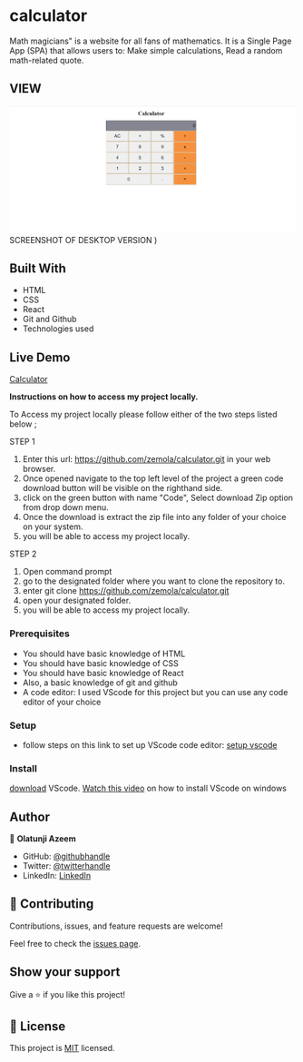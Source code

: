 # calculator
Math magicians" is a website for all fans of mathematics. It is a Single Page App (SPA) that allows users to: Make simple calculations, Read a random math-related quote.


## VIEW
![screenshot](calculator.PNG)SCREENSHOT OF DESKTOP VERSION )


## Built With

- HTML
- CSS
- React
- Git and Github
- Technologies used

## Live Demo

<a href= "https://zemola.github.io/calculator/public/">Calculator</a>


**Instructions on how to access my project locally.**

 To Access my project locally please follow either of the two steps listed below ;

STEP 1
1. Enter this url:  https://github.com/zemola/calculator.git in your web browser.
2. Once opened navigate to the top left level of the project a green code download button will be visible on the righthand side.
3. click on the green button with name "Code", Select download Zip option from drop down menu.
4. Once the download is extract the zip file into any folder of your choice on your system.
5. you will be able to access my project locally.

STEP 2
1. Open command prompt
2. go to the designated folder where you want to clone the repository to.
3. enter  git clone https://github.com/zemola/calculator.git
4. open your designated folder.
5. you will be able to access my project locally.


### Prerequisites
- You should have basic knowledge of HTML
- You should have basic knowledge of CSS
- You should have basic knowledge of React
- Also, a basic knowledge of git and github
- A code editor: I used VScode for this project but you can use any code editor of your choice

### Setup
- follow steps on this link to set up VScode code editor: [setup vscode](https://www.freecodecamp.org/news/how-to-set-up-vs-code-for-web-development/)

### Install
[download](https://code.visualstudio.com/download) VScode.
[Watch this video](https://www.youtube.com/watch?v=MlIzFUI1QGA) on how to install VScode on windows

## Author

👤 **Olatunji Azeem**

- GitHub: [@githubhandle](https://github.com/zemola)
- Twitter: [@twitterhandle](https://twitter.com/zemolat)
- LinkedIn: [LinkedIn](https://www.linkedin.com/in/olatunjiazeem/)

## 🤝 Contributing

Contributions, issues, and feature requests are welcome!

Feel free to check the [issues page](https://github.com/zemola/calculator/issues).


## Show your support
Give a ⭐️ if you like this project!

## 📝 License

This project is [MIT](./MIT.md) licensed.